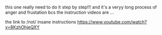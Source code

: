 this one really need to do it step by step!!! and it's a veryy long process of anger and frustation bcs the instruction videos are ...

the link to /not/ insane instructions
https://www.youtube.com/watch?v=8KzhOhjeQXY
